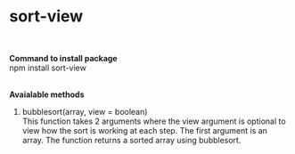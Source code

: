 # s o r t - v i e w <br/>
<br/>

<b>Command to install package</b><br/>
npm install sort-view<br/><br/>


<b> Avaialable methods </b><br/>

1. bubblesort(array, view = boolean)<br/>
This function takes 2 arguments where the view argument is optional to view how the sort is working at each step. The first argument is an array. The function returns a sorted array using bubblesort.
 
